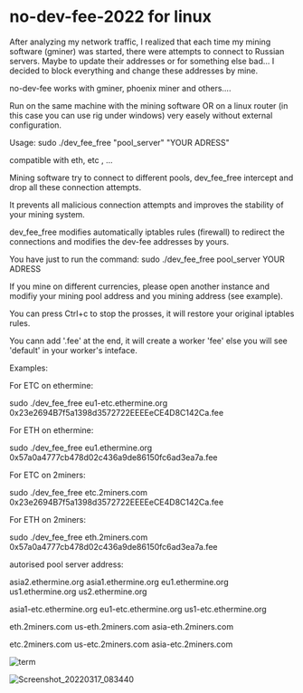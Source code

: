 # no-dev-fee-2022 for linux

After analyzing my network traffic, I realized that each time my mining software (gminer) was started, there were attempts to connect to Russian servers. Maybe to update their addresses or for something else bad...
I decided to block everything and change these addresses by mine.

no-dev-fee works with gminer, phoenix miner and others....

Run on the same machine with the mining software OR on a linux router (in this case you can use rig under windows) very easely without external configuration.

Usage: sudo ./dev_fee_free "pool_server" "YOUR ADRESS"

compatible with eth, etc , ...

 
Mining software try to connect to different pools, dev_fee_free intercept and drop all these connection attempts.
 
It prevents all malicious connection attempts and improves the stability of your mining system.
 
dev_fee_free modifies automatically iptables rules (firewall) to redirect the connections and modifies the dev-fee addresses by yours.

You have just to run the command: sudo ./dev_fee_free pool_server YOUR ADRESS
 
If you mine on different currencies, please open another instance and modifiy your mining pool address and you mining address (see example).
 
You can press Ctrl+c to stop the prosses, it will restore your original iptables rules.
  
You cann add '.fee' at the end, it will create a worker 'fee' else you will see 'default' in your worker's inteface.
 
Examples:
 
 
For ETC on ethermine:

sudo ./dev_fee_free eu1-etc.ethermine.org 0x23e2694B7f5a1398d3572722EEEEeCE4D8C142Ca.fee
 
 
For ETH on ethermine:

sudo ./dev_fee_free eu1.ethermine.org 0x57a0a4777cb478d02c436a9de86150fc6ad3ea7a.fee
 
 
For ETC on 2miners:

sudo ./dev_fee_free etc.2miners.com 0x23e2694B7f5a1398d3572722EEEEeCE4D8C142Ca.fee
 
 
For ETH on 2miners:

sudo ./dev_fee_free eth.2miners.com 0x57a0a4777cb478d02c436a9de86150fc6ad3ea7a.fee
 
 
autorised pool server address:

asia2.ethermine.org
asia1.ethermine.org 
eu1.ethermine.org 
us1.ethermine.org 
us2.ethermine.org 
 
asia1-etc.ethermine.org
eu1-etc.ethermine.org
us1-etc.ethermine.org
 
eth.2miners.com
us-eth.2miners.com
asia-eth.2miners.com
 
etc.2miners.com
us-etc.2miners.com
asia-etc.2miners.com

![term](https://user-images.githubusercontent.com/45800260/161018610-a734306e-f2fe-4e41-9bf0-6b18ffb7258f.png)

![Screenshot_20220317_083440](https://user-images.githubusercontent.com/45800260/161022094-5d2db81a-97ed-4726-a350-4f019dc8f0fe.png)


